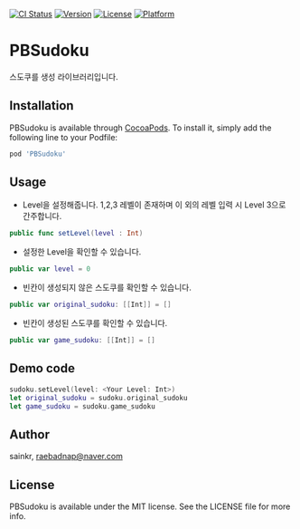 [![CI Status](https://img.shields.io/travis/sainkr/PBSudoku.svg?style=flat)](https://travis-ci.org/sainkr/PBSudoku)
[![Version](https://img.shields.io/cocoapods/v/PBSudoku.svg?style=flat)](https://cocoapods.org/pods/PBSudoku)
[![License](https://img.shields.io/cocoapods/l/PBSudoku.svg?style=flat)](https://cocoapods.org/pods/PBSudoku)
[![Platform](https://img.shields.io/cocoapods/p/PBSudoku.svg?style=flat)](https://cocoapods.org/pods/PBSudoku)

# PBSudoku
스도쿠를 생성 라이브러리입니다.

## Installation

PBSudoku is available through [CocoaPods](https://cocoapods.org). To install
it, simply add the following line to your Podfile:

```ruby
pod 'PBSudoku'
```

## Usage
- Level을 설정해줍니다. 1,2,3 레벨이 존재하며 이 외의 레벨 입력 시 Level 3으로 간주합니다.
```swift
public func setLevel(level : Int)
```
- 설정한 Level을 확인할 수 있습니다.
```swift
public var level = 0
```
- 빈칸이 생성되지 않은 스도쿠를 확인할 수 있습니다.
```swift
public var original_sudoku: [[Int]] = []
```
- 빈칸이 생성된 스도쿠를 확인할 수 있습니다.
```swift
public var game_sudoku: [[Int]] = []
```

## Demo code
```swift
sudoku.setLevel(level: <Your Level: Int>)
let original_sudoku = sudoku.original_sudoku
let game_sudoku = sudoku.game_sudoku
```

## Author

sainkr, raebadnap@naver.com

## License

PBSudoku is available under the MIT license. See the LICENSE file for more info.
